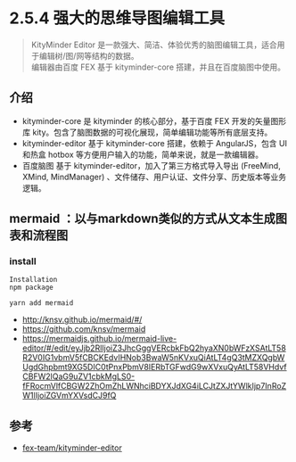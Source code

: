 # 2.5.4 强大的思维导图编辑工具

>KityMinder Editor 是一款强大、简洁、体验优秀的脑图编辑工具，适合用于编辑树/图/网等结构的数据。  
编辑器由百度 FEX 基于 kityminder-core 搭建，并且在百度脑图中使用。

## 介绍

- kityminder-core 是 kityminder 的核心部分，基于百度 FEX 开发的矢量图形库 kity。包含了脑图数据的可视化展现，简单编辑功能等所有底层支持。
- kityminder-editor 基于 kityminder-core 搭建，依赖于 AngularJS，包含 UI 和热盒 hotbox 等方便用户输入的功能，简单来说，就是一款编辑器。
- 百度脑图 基于 kityminder-editor，加入了第三方格式导入导出 (FreeMind, XMind, MindManager) 、文件储存、用户认证、文件分享、历史版本等业务逻辑。



## mermaid ：以与markdown类似的方式从文本生成图表和流程图

### install

```
Installation
npm package

yarn add mermaid
```

- http://knsv.github.io/mermaid/#/
- https://github.com/knsv/mermaid
- https://mermaidjs.github.io/mermaid-live-editor/#/edit/eyJjb2RlIjoiZ3JhcGggVERcbkFbQ2hyaXN0bWFzXSAtLT58R2V0IG1vbmV5fCBCKEdvIHNob3BwaW5nKVxuQiAtLT4gQ3tMZXQgbWUgdGhpbmt9XG5DIC0tPnxPbmV8IERbTGFwdG9wXVxuQyAtLT58VHdvfCBFW2lQaG9uZV1cbkMgLS0-fFRocmVlfCBGW2ZhOmZhLWNhciBDYXJdXG4iLCJtZXJtYWlkIjp7InRoZW1lIjoiZGVmYXVsdCJ9fQ

## 参考
- [fex-team/kityminder-editor](https://github.com/fex-team/kityminder-editor)
